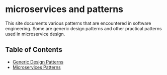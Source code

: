 # microservices and patterns
This site documents various patterns that are encountered in software engineering.  Some are generic design patterns and other practical patterns used in microservice design.

## Table of Contents
- [Generic Design Patterns](/docs/design-patterns)
- [Microservices Patterns](https://https://github.com/okrazc/microservices/wiki)


